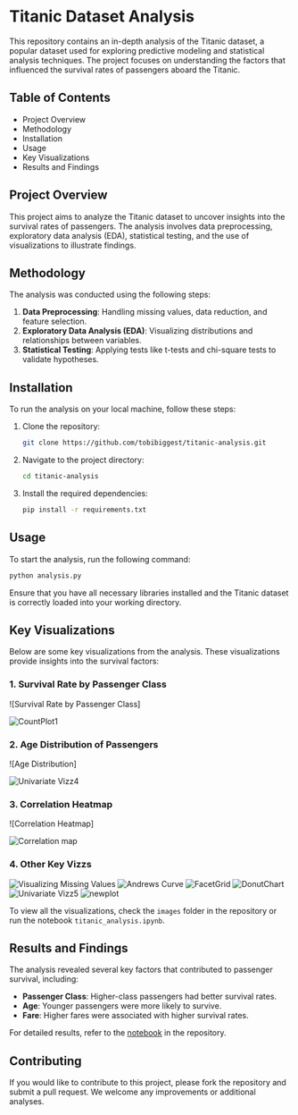# Titanic Dataset Analysis

This repository contains an in-depth analysis of the Titanic dataset, a popular dataset used for exploring predictive modeling and statistical analysis techniques. The project focuses on understanding the factors that influenced the survival rates of passengers aboard the Titanic.

## Table of Contents

- Project Overview
- Methodology
- Installation
- Usage
- Key Visualizations
- Results and Findings

## Project Overview

This project aims to analyze the Titanic dataset to uncover insights into the survival rates of passengers. The analysis involves data preprocessing, exploratory data analysis (EDA), statistical testing, and the use of visualizations to illustrate findings.

## Methodology

The analysis was conducted using the following steps:

1. **Data Preprocessing**: Handling missing values, data reduction, and feature selection.
2. **Exploratory Data Analysis (EDA)**: Visualizing distributions and relationships between variables.
3. **Statistical Testing**: Applying tests like t-tests and chi-square tests to validate hypotheses.

## Installation

To run the analysis on your local machine, follow these steps:

1. Clone the repository:
   ```bash
   git clone https://github.com/tobibiggest/titanic-analysis.git
   ```
2. Navigate to the project directory:
   ```bash
   cd titanic-analysis
   ```
3. Install the required dependencies:
   ```bash
   pip install -r requirements.txt
   ```

## Usage

To start the analysis, run the following command:

```bash
python analysis.py
```

Ensure that you have all necessary libraries installed and the Titanic dataset is correctly loaded into your working directory.

## Key Visualizations

Below are some key visualizations from the analysis. These visualizations provide insights into the survival factors:

### 1. **Survival Rate by Passenger Class**
![Survival Rate by Passenger Class]

![CountPlot1](https://github.com/user-attachments/assets/5d5832a5-4565-4dd2-8ef4-0f4986a91f95)

### 2. **Age Distribution of Passengers**
![Age Distribution]

![Univariate Vizz4](https://github.com/user-attachments/assets/fade6d24-3af0-47b2-a18b-db6c37da0fee)


### 3. **Correlation Heatmap**
![Correlation Heatmap]

![Correlation map](https://github.com/user-attachments/assets/d22512cc-be45-4c52-ba04-4b76564cff16)

### 4. **Other Key Vizzs**
![Visualizing Missing Values](https://github.com/user-attachments/assets/ce44c4f6-1037-4c34-8db8-186e27a287dc)
![Andrews Curve](https://github.com/user-attachments/assets/81ce8b71-afd9-442f-a70b-928d74a1b02a)
![FacetGrid](https://github.com/user-attachments/assets/6fea6b6b-a630-46a2-9a47-777fa024f14f)
![DonutChart](https://github.com/user-attachments/assets/f3ba5e42-0dc9-4de8-a22f-6c9b1f0945f4)
![Univariate Vizz5](https://github.com/user-attachments/assets/3d06d0e4-ccd9-48c6-ab97-b0b082eb555d)
![newplot](https://github.com/user-attachments/assets/6305aac0-28a3-47ec-8964-5df6cdedbddc)


To view all the visualizations, check the `images` folder in the repository or run the notebook `titanic_analysis.ipynb`.

## Results and Findings

The analysis revealed several key factors that contributed to passenger survival, including:
- **Passenger Class**: Higher-class passengers had better survival rates.
- **Age**: Younger passengers were more likely to survive.
- **Fare**: Higher fares were associated with higher survival rates.

For detailed results, refer to the [notebook](titanic_analysis.ipynb) in the repository.

## Contributing

If you would like to contribute to this project, please fork the repository and submit a pull request. We welcome any improvements or additional analyses.

